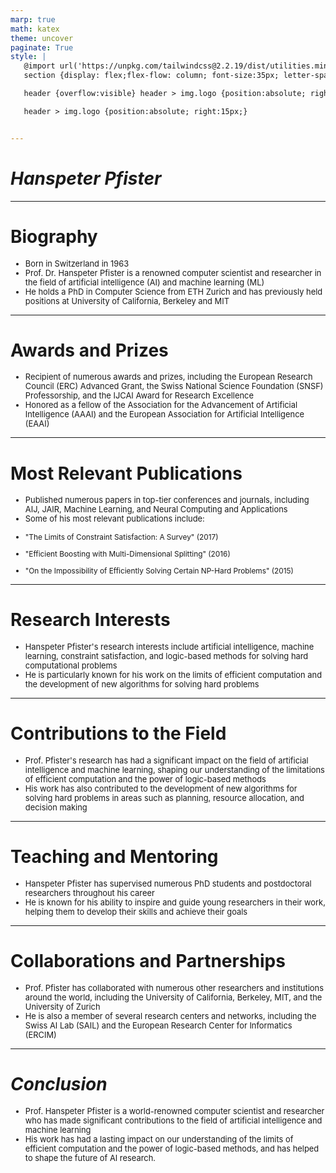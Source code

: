 ```yaml
---
marp: true
math: katex
theme: uncover
paginate: True
style: |
   @import url('https://unpkg.com/tailwindcss@2.2.19/dist/utilities.min.css');
   section {display: flex;flex-flow: column; font-size:35px; letter-spacing:1.4px;}

   header {overflow:visible} header > img.logo {position:absolute; right:15px;}

   header > img.logo {position:absolute; right:15px;}


---
```

<!-- backgroundColor: white -->
<!-- _class: lead -->

 # _Hanspeter Pfister_

---
<style scoped>p,li {font-size:0.88em}</style>

 # Biography
- Born in Switzerland in 1963
- Prof. Dr. Hanspeter Pfister is a renowned computer scientist and researcher in the field of artificial intelligence (AI) and machine learning (ML)
- He holds a PhD in Computer Science from ETH Zurich and has previously held positions at University of California, Berkeley and MIT


---
<style scoped>p,li {font-size:0.92em}</style>

 # Awards and Prizes
- Recipient of numerous awards and prizes, including the European Research Council (ERC) Advanced Grant, the Swiss National Science Foundation (SNSF) Professorship, and the IJCAI Award for Research Excellence
- Honored as a fellow of the Association for the Advancement of Artificial Intelligence (AAAI) and the European Association for Artificial Intelligence (EAAI)


---
<style scoped>p,li {font-size:0.80em}</style>

 # **Most Relevant Publications**
- Published numerous papers in top-tier conferences and journals, including AIJ, JAIR, Machine Learning, and Neural Computing and Applications
- Some of his most relevant publications include:

+ "The Limits of Constraint Satisfaction: A Survey" (2017)

+ "Efficient Boosting with Multi-Dimensional Splitting" (2016)

+ "On the Impossibility of Efficiently Solving Certain NP-Hard Problems" (2015)


---
<style scoped>p,li {font-size:0.92em}</style>

 # Research Interests

- Hanspeter Pfister's research interests include artificial intelligence, machine learning, constraint satisfaction, and logic-based methods for solving hard computational problems
- He is particularly known for his work on the limits of efficient computation and the development of new algorithms for solving hard problems

---
<style scoped>p,li {font-size:0.92em}</style>

 # Contributions to the Field

- Prof. Pfister's research has had a significant impact on the field of artificial intelligence and machine learning, shaping our understanding of the limitations of efficient computation and the power of logic-based methods
- His work has also contributed to the development of new algorithms for solving hard problems in areas such as planning, resource allocation, and decision making

---
<style scoped>p,li {font-size:0.92em}</style>

 # Teaching and Mentoring

- Hanspeter Pfister has supervised numerous PhD students and postdoctoral researchers throughout his career
- He is known for his ability to inspire and guide young researchers in their work, helping them to develop their skills and achieve their goals

---
<style scoped>p,li {font-size:0.92em}</style>

 # **Collaborations and Partnerships**
- Prof. Pfister has collaborated with numerous other researchers and institutions around the world, including the University of California, Berkeley, MIT, and the University of Zurich
- He is also a member of several research centers and networks, including the Swiss AI Lab (SAIL) and the European Research Center for Informatics (ERCIM)


---
<style scoped>p,li {font-size:0.92em}</style>

 # _Conclusion_

- Prof. Hanspeter Pfister is a world-renowned computer scientist and researcher who has made significant contributions to the field of artificial intelligence and machine learning
- His work has had a lasting impact on our understanding of the limits of efficient computation and the power of logic-based methods, and has helped to shape the future of AI research.